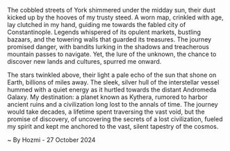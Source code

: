 
The cobbled streets of York shimmered under the midday sun, their dust kicked up by the hooves of my trusty steed. A worn map, crinkled with age, lay clutched in my hand, guiding me towards the fabled city of Constantinople. Legends whispered of its opulent markets, bustling bazaars, and the towering walls that guarded its treasures. The journey promised danger, with bandits lurking in the shadows and treacherous mountain passes to navigate. Yet, the lure of the unknown, the chance to discover new lands and cultures, spurred me onward.

The stars twinkled above, their light a pale echo of the sun that shone on Earth, billions of miles away. The sleek, silver hull of the interstellar vessel hummed with a quiet energy as it hurtled towards the distant Andromeda Galaxy. My destination: a planet known as Kythera, rumored to harbor ancient ruins and a civilization long lost to the annals of time. The journey would take decades, a lifetime spent traversing the vast void, but the promise of discovery, of uncovering the secrets of a lost civilization, fueled my spirit and kept me anchored to the vast, silent tapestry of the cosmos. 

~ By Hozmi - 27 October 2024
